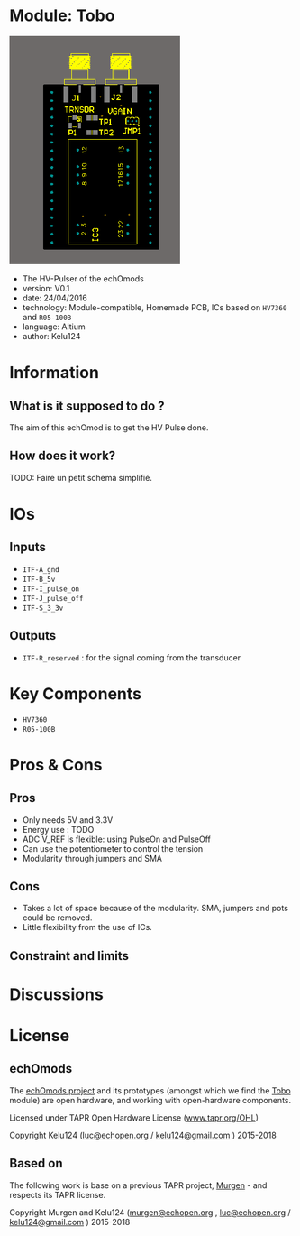 # Module: Tobo

![](/tobo/viewme.png)

* The HV-Pulser of the echOmods
* version: V0.1
* date: 24/04/2016
* technology: Module-compatible, Homemade PCB, ICs based on `HV7360` and `R05-100B`
* language: Altium
* author: Kelu124

# Information

## What is it supposed to do ?

The aim of this echOmod is to get the HV Pulse done.

## How does it work? 

TODO: Faire un petit schema simplifié.


# IOs

## Inputs

* `ITF-A_gnd`
* `ITF-B_5v`
* `ITF-I_pulse_on`
* `ITF-J_pulse_off`
* `ITF-S_3_3v`

## Outputs

* `ITF-R_reserved` : for the signal coming from the transducer

# Key Components

* `HV7360`
* `R05-100B`

# Pros & Cons

## Pros

* Only needs 5V and 3.3V
* Energy use : TODO
* ADC V_REF is flexible: using PulseOn and PulseOff
* Can use the potentiometer to control the tension
* Modularity through jumpers and SMA

## Cons

* Takes a lot of space because of the modularity. SMA, jumpers and pots could be removed.
* Little flexibility from the use of ICs.

## Constraint and limits

# Discussions

# License

## echOmods 

The [echOmods project](https://github.com/kelu124/echomods) and its prototypes (amongst which we find the [Tobo](/tobo/) module) are open hardware, and working with open-hardware components.

Licensed under TAPR Open Hardware License (www.tapr.org/OHL)

Copyright Kelu124 (luc@echopen.org / kelu124@gmail.com ) 2015-2018

## Based on 

The following work is base on a previous TAPR project, [Murgen](https://github.com/kelu124/murgen-dev-kit) - and respects its TAPR license.

Copyright Murgen and Kelu124 (murgen@echopen.org , luc@echopen.org / kelu124@gmail.com ) 2015-2018
